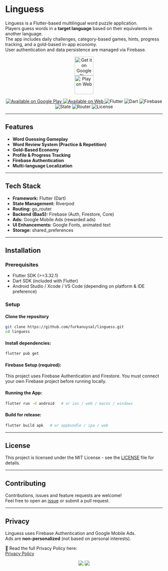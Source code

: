 # Linguess

Linguess is a Flutter-based multilingual word puzzle application.  
Players guess words in a **target language** based on their equivalents in another language.  
The app includes daily challenges, category-based games, hints, progress tracking, and a gold-based in-app economy.  
User authentication and data persistence are managed via Firebase.

<p align="center">
  <a href="https://play.google.com/store/apps/details?id=com.litusware.linguess">
    <img alt="Get it on Google Play" height="60" src="https://play.google.com/intl/en_us/badges/static/images/badges/en_badge_web_generic.png"/>
  </a>
  <br/>
  <a href="https://furkanuysal.github.io/linguess">
    <img alt="Play on Web" height="60" src="https://img.shields.io/badge/Play%20on-Web-blue?style=for-the-badge" />
  </a>
</p>

<p align="center">
  <a href="https://play.google.com/store/apps/details?id=com.litusware.linguess">
    <img alt="Available on Google Play" src="https://img.shields.io/badge/Available%20on-Google%20Play-brightgreen?logo=googleplay" />
  </a>
  <a href="https://furkanuysal.github.io/linguess">
    <img alt="Available on Web" src="https://img.shields.io/badge/Available%20on-Web-blue" />
  </a>
  <img alt="Flutter" src="https://img.shields.io/badge/Flutter-3.x-blue?logo=flutter&logoColor=white" />
  <img alt="Dart" src="https://img.shields.io/badge/Dart-^3-lightblue?logo=dart&logoColor=white" />
  <img alt="Firebase" src="https://img.shields.io/badge/Firebase-Auth%20%7C%20Firestore%20%7C%20Core-orange?logo=firebase&logoColor=white" />
  <img alt="State" src="https://img.shields.io/badge/State-Riverpod-6aa84f" />
  <img alt="Router" src="https://img.shields.io/badge/Router-go__router-8e7cc3" />
  <img alt="License" src="https://img.shields.io/badge/License-MIT-green" />
</p>

---

## Features

* **Word Guessing Gameplay**
* **Word Review System (Practice & Repetition)**
* **Gold-Based Economy**
* **Profile & Progress Tracking**
* **Firebase Authentication**
* **Multi-language Localization**

---

## Tech Stack

* **Framework:** Flutter (Dart)
* **State Management:** Riverpod
* **Routing:** go\_router
* **Backend (BaaS):** Firebase (Auth, Firestore, Core)
* **Ads:** Google Mobile Ads (rewarded ads)
* **UI Enhancements:** Google Fonts, animated text
* **Storage:** shared\_preferences

---

## Installation

### Prerequisites

* Flutter SDK (>=3.32.1)
* Dart SDK (included with Flutter)
* Android Studio / Xcode / VS Code (depending on platform & IDE preference)

### Setup

#### Clone the repository

```bash
git clone https://github.com/furkanuysal/linguess.git
cd linguess
```

#### Install dependencies:

```bash
flutter pub get
```

#### Firebase Setup (required):
This project uses Firebase Authentication and Firestore.
You must connect your own Firebase project before running locally.

#### Running the App:

```bash
flutter run -d android   # or ios / web / macos / windows
```

#### Build for release:

```bash
flutter build apk   # or appbundle / ipa / web
```

---
## License

This project is licensed under the MIT License - see the [LICENSE](LICENSE) file for details.

---

## Contributing

Contributions, issues and feature requests are welcome!  
Feel free to open an [issue](../../issues) or submit a pull request.

---

## Privacy

Linguess uses Firebase Authentication and Google Mobile Ads.  
Ads are **non-personalized** (not based on personal interests).  

📄 Read the full Privacy Policy here:  
[Privacy Policy](https://sites.google.com/view/linguess/en-privacy)

<p align="center">
  <img src="https://img.shields.io/github/last-commit/furkanuysal/linguess?color=blue" />
  <img src="https://img.shields.io/github/stars/furkanuysal/linguess?style=social" />
</p>
